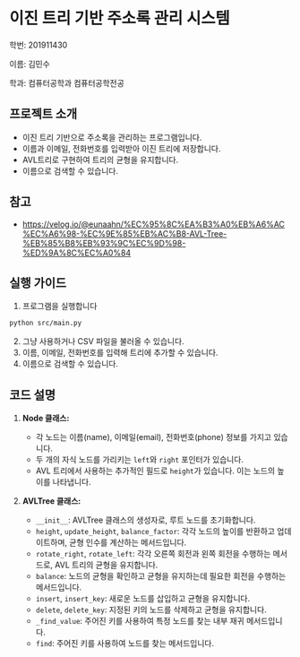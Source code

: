 # 이진 트리 기반 주소록 관리 시스템

학번: 201911430

이름: 김민수

학과: 컴퓨터공학과 컴퓨터공학전공

## 프로젝트 소개

- 이진 트리 기반으로 주소록을 관리하는 프로그램입니다.
- 이름과 이메일, 전화번호를 입력받아 이진 트리에 저장합니다.
- AVL트리로 구현하여 트리의 균형을 유지합니다.
- 이름으로 검색할 수 있습니다.

## 참고

- https://velog.io/@eunaahn/%EC%95%8C%EA%B3%A0%EB%A6%AC%EC%A6%98-%EC%9E%85%EB%AC%B8-AVL-Tree-%EB%85%B8%EB%93%9C%EC%9D%98-%ED%9A%8C%EC%A0%84

## 실행 가이드

1. 프로그램을 실행합니다

```bash
python src/main.py
```

2. 그냥 사용하거나 CSV 파일을 불러올 수 있습니다.
3. 이름, 이메일, 전화번호를 입력해 트리에 추가할 수 있습니다.
4. 이름으로 검색할 수 있습니다.

## 코드 설명

1. **Node 클래스:**

   - 각 노드는 이름(name), 이메일(email), 전화번호(phone) 정보를 가지고 있습니다.
   - 두 개의 자식 노드를 가리키는 `left`와 `right` 포인터가 있습니다.
   - AVL 트리에서 사용하는 추가적인 필드로 `height`가 있습니다. 이는 노드의 높이를 나타냅니다.

2. **AVLTree 클래스:**
   - `__init__`: AVLTree 클래스의 생성자로, 루트 노드를 초기화합니다.
   - `height`, `update_height`, `balance_factor`: 각각 노드의 높이를 반환하고 업데이트하며, 균형 인수를 계산하는 메서드입니다.
   - `rotate_right`, `rotate_left`: 각각 오른쪽 회전과 왼쪽 회전을 수행하는 메서드로, AVL 트리의 균형을 유지합니다.
   - `balance`: 노드의 균형을 확인하고 균형을 유지하는데 필요한 회전을 수행하는 메서드입니다.
   - `insert`, `insert_key`: 새로운 노드를 삽입하고 균형을 유지합니다.
   - `delete`, `delete_key`: 지정된 키의 노드를 삭제하고 균형을 유지합니다.
   - `_find_value`: 주어진 키를 사용하여 특정 노드를 찾는 내부 재귀 메서드입니다.
   - `find`: 주어진 키를 사용하여 노드를 찾는 메서드입니다.
